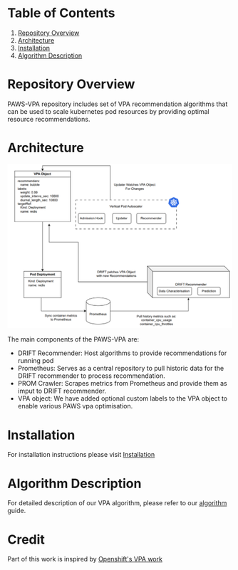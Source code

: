 # Table of Contents
1. [Repository Overview](#repository-overview)
2. [Architecture](#architecture)
3. [Installation](#installation)
4. [Algorithm Description](#algorithm-description)

# Repository Overview

PAWS-VPA repository includes set of VPA recommendation algorithms that can be used to scale kubernetes pod resources by 
providing optimal resource recommendations.

# Architecture

![alt text](vpa_arch_updated.png "PAWS VPA Architecture")

The main components of the PAWS-VPA are: 

- DRIFT Recommender: Host algorithms to provide recommendations for running pod
- Prometheus: Serves as a central repository to pull historic data for the DRIFT recommender to process recommendation.
- PROM Crawler: Scrapes metrics from Prometheus and provide them as imput to DRIFT recommender.
- VPA object: We have added optional custom labels to the VPA object to enable various PAWS vpa optimisation.

# Installation
For installation instructions please visit [Installation](docs/install.md)

# Algorithm Description
For detailed description of our VPA algorithm, please refer to our [algorithm](docs/algorithm.md) guide.


# Credit
Part of this work is inspired by [Openshift's VPA work](https://github.com/openshift/predictive-vpa-recommenders)
